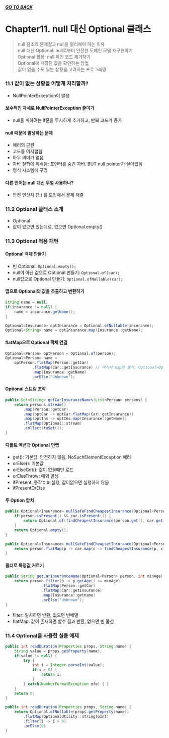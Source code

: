 ##### [GO TO BACK](../README.md)

# Chapter11. null 대신 Optional 클래스
> null 참조의 문제점과 null을 멀리해야 하는 이유  
> null 대신 Optional: null로부터 안전한 도메인 모델 재구현하기  
> Optional 활용: null 확인 코드 제거하기  
> Optional에 저장된 값을 확인하는 방법  
> 값이 없을 수도 있는 상황을 고려하는 프로그래밍   

### 11.1 값이 없는 상황을 어떻게 처리할까?
- NullPointerException이 발생
#### 보수적인 자세로 NullPointerException 줄이기
- null을 피하려는 if문을 무지하게 추가하고, 반복 코드가 증가
#### null 때문에 발생하는 문제
- 에러의 근원
- 코드를 어지럽힘
- 아무 의미가 없음
- 자바 철학에 위배됨: 포인터를 숨긴 자바. BUT null pointer가 살아있음
- 형식 시스템에 구명
#### 다른 언어는 null 대신 무얼 사용하나?
- 안전 연산자 (?.) 를 도입해서 문제 해결

### 11.2 Optional 클래스 소개
- Optional<Car>
- 값이 있으면 있는데로, 없으면 Optional.empty()

### 11.3 Optional 적용 패턴
#### Optional 객체 만들기
- 빈 Optional: `Optional.empty();`
- null이 아닌 값으로 Optional 만들기: `Optional.of(car);`
- null값으로 Optional 만들기: `Optional.ofNullable(car);` 
#### 맵으로 Optional의 값을 추출하고 변환하기
```java
String name = null;
if(insurance != null) {
    name = insurance.getName();
}

Optional<Insurance> optInsurance = Optional.ofNullable(insurance);
Optional<String> name = optInsurance.map(Insurance::getName);
```
#### flatMap으로 Optional 객체 연결
```java
Optional<Person> optPerson = Optional.of(person);
Optional<Person> name = 
    optPerson.flatMap(Person::getCar) 
            .flatMap(Car::getInsurance) // 여기서 map은 불가. Optional<Optional<Car>> 
            .map(Insurance::getName)
            .orElse("Unknown");
```
#### Optional 스트림 조작
```java
public Set<String> getCarInsuranceNames(List<Person> persons) {
    return persons.stream()
        .map(Person::getCar)
        .map(optCar -> optCar.flatMap(Car::getInsurance))
        .map(optIns -> optIns.map(Insurance::getName))
        .flatMap(Optional::stream)
        .collect(toSet());
}
```
#### 디폴트 액션과 Optional 언랩
- get(): 기본값, 안전하지 않음, NoSuchElementException 에러
- orElse(): 기본값
- orElseGet(): 값이 없을때만 로드
- orElseThrow: 예외 발생
- ifPresent: 동작ㅇㄹ 실행, 갑이없으면 실행하지 않음
- ifPresentOrElse

#### 두 Option 합치
```java
public Optional<Insurance> nullSafeFindCheapestInsurance(Optional<Person> person, Optional<Car> car) {
    if(person.isPresent() && car.isPresent()) {
        return Optional.of(findCheapestInsurance(person.get(), car.get()));
    }
    return Optional.empty();
}
```
```java
public Optional<Insurance> nullSafeFindCheapsetInsurance(Optional<Person> person, Optional<Car> car) {
    return person.flatMap(p -> car.map(c -> findCheapestInsurance(p, c)));
}
```

#### 필터로 특정값 거르기
```java
public String getCarInsuranceName(Optional<Person> person, int minAge) {
    return person.filter(p -> p.getAge() >= minAge)
                .flatMap(Person::getCar)
                .flatMap(Car::getInsurance)
                .map(Insurance::getname)
                .orElse("Unknown");
}
```
- filter: 일치하면 반환, 없으면 빈배열
- flatMap: 값이 존재하면 함수 결과 반환, 없으면 빈 옵션

### 11.4 Optional을 사용한 실용 에제
```java
public int readDuration(Properties props, String name) {
    String value = props.getProperty(name);
    if(value != null) {
        try {
            int i = Integer.parseInt(value);
            if(i > 0) {
                return i;
            }
        } catch(NumberFormatException nfe) { }
    }
    return 0;
}
```
```java
public int readDuration(Properties props, String name) {
    return Optional.ofNullable(props.getProperty(name))
        .flatMap(OptionalUtility::stringToInt)
        .filter(i -> i > 0)
        .orElse(0)
}
```
